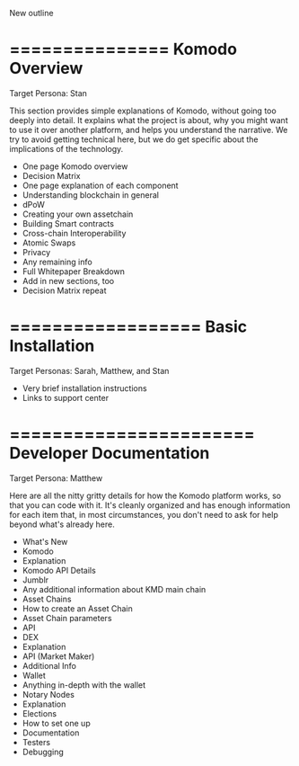 New outline

===============
Komodo Overview
===============
Target Persona: Stan

This section provides simple explanations of Komodo, without going too deeply into detail.
It explains what the project is about, why you might want to use it over another platform, and helps you understand the narrative.
We try to avoid getting technical here, but we do get specific about the implications of the technology.

- One page Komodo overview
- Decision Matrix
- One page explanation of each component
 - Understanding blockchain in general
 - dPoW
 - Creating your own assetchain
 - Building Smart contracts
 - Cross-chain Interoperability
 - Atomic Swaps
 - Privacy
 - Any remaining info
- Full Whitepaper Breakdown
 - Add in new sections, too
- Decision Matrix repeat

==================
Basic Installation
==================
Target Personas: Sarah, Matthew, and Stan

- Very brief installation instructions
- Links to support center

=======================
Developer Documentation
=======================
Target Persona: Matthew

Here are all the nitty gritty details for how the Komodo platform works, so that you can code with it.
It's cleanly organized and has enough information for each item that, in most circumstances, you don't need to ask for help beyond what's already here.

- What's New
- Komodo
 - Explanation
 - Komodo API Details
 - Jumblr
 - Any additional information about KMD main chain
- Asset Chains
 - How to create an Asset Chain
 - Asset Chain parameters
 - API
- DEX
 - Explanation
 - API (Market Maker)
 - Additional Info
- Wallet
 - Anything in-depth with the wallet
- Notary Nodes
 - Explanation
 - Elections
 - How to set one up
 - Documentation
- Testers
 - Debugging
